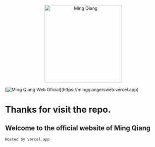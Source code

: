 <p align="center">
  <a href="https://mingqiangersweb.vercel.app">
    <img alt="Ming Qiang" src="https://i.imgur.com/H5Dlaun.jpeg" width="250" />
  </a>
</p>

[![Ming Qiang Web Oficial]([https://cdn.discordapp.com/attachments/929953293789192243/1236733600431476867/sitio_web.svg?ex=6639156b&is=6637c3eb&hm=d4f772773f83b4a6c35db37a04c2a793b4c8354db317f31b03c8d5311d9beff9&](https://cdn.discordapp.com/attachments/929953293789192243/1236736461106188310/sitio_web.svg?ex=66391815&is=6637c695&hm=b700488be0764212ed899875ab9f49001152f78f2317e27fa97e33c1885307e3&))](https://mingqiangersweb.vercel.app)

# Thanks for visit the repo.

## **Welcome to the official website of Ming Qiang**

```bash
Hosted by vercel.app
```
